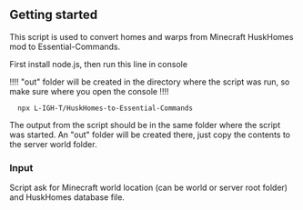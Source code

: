 
## Getting started

This script is used to convert homes and warps from Minecraft HuskHomes mod to Essential-Commands.

First install node.js, then run this line in console

!!!! "out" folder will be created in the directory where the script was run, so make sure where you open the console !!!!
```console
  npx L-IGH-T/HuskHomes-to-Essential-Commands
```
The output from the script should be in the same folder where the script was started.
An "out" folder will be created there, just copy the contents to the server world folder.

### Input

Script ask for Minecraft world location (can be world or server root folder) and HuskHomes database file.
